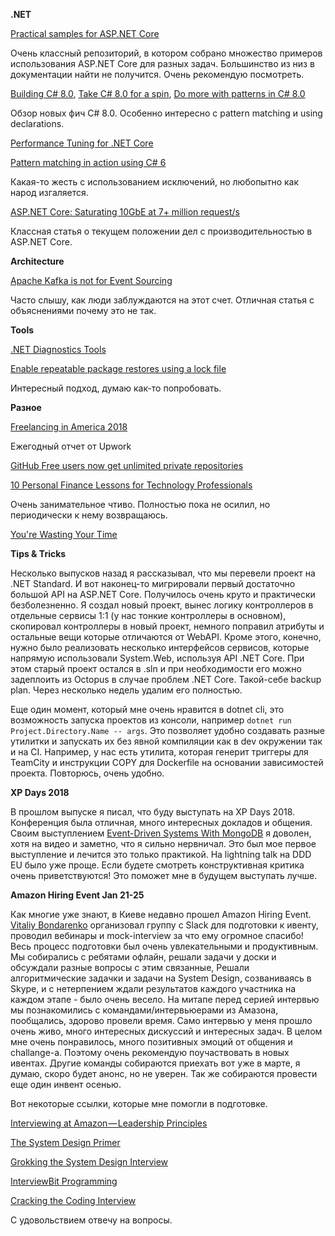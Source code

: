 **.NET**

[Practical samples for ASP.NET Core](https://github.com/dodyg/practical-aspnetcore/)

Очень классный репозиторий, в котором собрано множество примеров использования ASP.NET Core для разных задач. Большинство из низ в документации найти не получится. Очень рекомендую посмотреть.

[Building C# 8.0](https://blogs.msdn.microsoft.com/dotnet/2018/11/12/building-c-8-0/), [Take C# 8.0 for a spin](https://blogs.msdn.microsoft.com/dotnet/2018/12/05/take-c-8-0-for-a-spin/), [Do more with patterns in C# 8.0](https://blogs.msdn.microsoft.com/dotnet/2019/01/24/do-more-with-patterns-in-c-8-0/)

Обзор новых фич C# 8.0. Особенно интересно с pattern matching и using declarations.

[Performance Tuning for .NET Core](https://reubenbond.github.io/posts/dotnet-perf-tuning)

[Pattern matching in action using C# 6](http://tomasp.net/blog/2015/csharp-pattern-matching/)

Какая-то жесть с использованием исключений, но любопытно как народ изгаляется.

[ASP.NET Core: Saturating 10GbE at 7+ million request/s](https://www.ageofascent.com/2019/02/04/asp-net-core-saturating-10gbe-at-7-million-requests-per-second/)

Классная статья о текущем положении дел с производительностью в ASP.NET Core.

**Architecture**

[Apache Kafka is not for Event Sourcing](https://medium.com/serialized-io/apache-kafka-is-not-for-event-sourcing-81735c3cf5c)

Часто слышу, как люди заблуждаются на этот счет. Отличная статья с объяснениями почему это не так.

**Tools**

[.NET Diagnostics Tools](https://github.com/aspnet/AspLabs/tree/master/src/DotNetDiagnostics)

[Enable repeatable package restores using a lock file](https://blog.nuget.org/20181217/Enable-repeatable-package-restores-using-a-lock-file.html)

Интересный подход, думаю как-то попробовать.

**Разное**

[Freelancing in America 2018](https://www.upwork.com/i/freelancing-in-america/2018/)

Ежегодный отчет от Upwork

[GitHub Free users now get unlimited private repositories](https://techcrunch.com/2019/01/07/github-free-users-now-get-unlimited-private-repositories/)

[10 Personal Finance Lessons for Technology Professionals](https://www.troyhunt.com/10-personal-finance-lessons-for-technology-professionals/)

Очень занимательное чтиво. Полностью пока не осилил, но периодически к нему возвращаюсь.

[You're Wasting Your Time](https://news.gallup.com/businessjournal/928/youre-wasting-your-time.aspx)

**Tips & Tricks**

Несколько выпусков назад я рассказывал, что мы перевели проект на .NET Standard. И вот наконец-то мигрировали первый достаточно большой API на ASP.NET Core. Получилось очень круто и практически безболезненно. Я создал новый проект, вынес логику контроллеров в отдельные сервисы 1:1 (у нас тонкие контроллеры в основном), скопировал контроллеры в новый проект, немного поправил атрибуты и остальные вещи которые отличаются от WebAPI. Кроме этого, конечно, нужно было реализовать несколько интерфейсов сервисов, которые напрямую использовали System.Web, используя API .NET Core. При этом старый проект остался в .sln и при необходимости его можно задеплоить из Octopus в случае проблем .NET Core. Такой-себе backup plan. Через несколько недель удалим его полностью.

Еще один момент, который мне очень нравится в dotnet cli, это возможность запуска проектов из консоли, например `dotnet run Project.Directory.Name -- args`. Это позволяет удобно создавать разные утилитки и запускать их без явной компиляции как в dev окружении так и на CI. Например, у нас есть утилита, которая генерит триггеры для TeamCity и инструкции COPY для Dockerfile на основании зависимостей проекта. Повторюсь, очень удобно.

**XP Days 2018**

В прошлом выпуске я писал, что буду выступать на XP Days 2018. Конференция была отличная, много интересных докладов и общения. Своим выступлением [Event-Driven Systems With MongoDB](https://www.youtube.com/watch?v=4iTZUidlPJA) я доволен, хотя на видео и заметно, что я сильно нервничал. Это был мое первое выступление и лечится это только практикой. На lightning talk на DDD EU было уже проще. Если будете смотреть конструктивная критика очень приветствуются! Это поможет мне в будущем выступать лучше.

**Amazon Hiring Event Jan 21-25**

Как многие уже знают, в Киеве недавно прошел Amazon Hiring Event. [Vitaliy Bondarenko](https://dou.ua/users/VitaliyB/) организовал группу с Slack для подготовки к ивенту, проводил вебинары и mock-interview за что ему огромное спасибо! Весь процесс подготовки был очень увлекательными и продуктивным. Мы собирались с ребятами офлайн, решали задачи у доски и обсуждали разные вопросы с этим связанные, Решали алгоритмические задачки и задачи на System Design, созваниваясь в Skype, и с нетерпением ждали результатов каждого участника на каждом этапе - было очень весело. На митапе перед серией интервью мы познакомились с командами/интервьюерами из Амазона, пообщались, здорово провели время. Само интервью у меня прошло очень живо, много интересных дискуссий и интересных задач. В целом мне очень понравилось, много позитивных эмоций от общения и challange-а. Поэтому очень рекомендую поучаствовать в новых ивентах. Другие команды собираются приехать вот уже в марте, я думаю, скоро будет анонс, но не уверен. Так же собираются провести еще один инвент осенью.

Вот некоторые ссылки, которые мне помогли в подготовке.

[Interviewing at Amazon — Leadership Principles](hhttps://medium.com/@scarletinked/are-you-the-leader-were-looking-for-interviewing-at-amazon-8301d787815d)

[The System Design Primer](https://github.com/donnemartin/system-design-primer)

[Grokking the System Design Interview](https://www.educative.io/collection/5668639101419520/5649050225344512)

[InterviewBit Programming](https://www.interviewbit.com/courses/programming/)

[Cracking the Coding Interview](https://www.amazon.com/dp/0984782850/)

С удовольствием отвечу на вопросы.